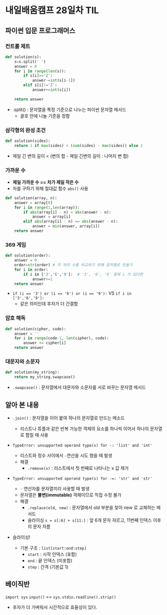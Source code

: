 # 내일배움캠프 28일차 TIL

## 파이썬 입문 프로그래머스
### 컨트롤 제트
```py
def solution(s):
    s=s.split(' ')
    answer = 0
    for i in range(len(s)):
        if s[i]=='Z':
            answer-=int(s[i-1])
        elif s[i]!='Z':
            answer+=int(s[i])
        
    return answer
```
* .split() : 문자열을 특정 기준으로 나누는 파이썬 문자열 메서드
  * 괄호 안에 나눌 기준을 정함

### 삼각형의 완성 조건
```py
def solution(sides):
    return 1 if max(sides) < (sum(sides) - max(sides)) else 2
```
* 제일 긴 변의 길이 < (변의 합 - 제일 긴변의 길이 : 나머지 변 합)

### 가까운 수
* **제일 가까운 수 == 차가 제일 작은 수**
* 차를 구하기 위해 절대값 함수 `abs()` 사용
```py
def solution(array, n):
    answer = array[0]
    for i in range(1,len(array)):
        if abs(array[i] - n) < abs(answer - n):
            answer = array[i]
        elif abs(array[i] - n) == abs(answer - n):                  
            answer = min(answer, array[i])
    return answer
```
### 369 게임
```py
def solution(order):
    answer = 0
    order=str(order) # 각 자리 수를 비교하기 위해 문자열로 만들기
    for i in order:
        if i in ['3','6','9']:  # '3', '6', '9' 중에 i 가 있다면
            answer+=1 
    return answer
```
* `if (i == '3') or (i == '6') or (i == '9'):` VS `if i in ['3','6','9']:` 
  * 같은 의미인데 후자가 더 간결함

### 암호 해독
```py
def solution(cipher, code):
    answer = ''
    for i in range(code-1, len(cipher), code):
        answer += cipher[i]
    return answer
```

### 대문자와 소문자
```py
def solution(my_string):
    return my_string.swapcase()
```
* `.swapcase()` : 문자열에서 대문자와 소문자를 서로 바꾸는 문자열 메서드










## 알아 본 내용
* `.join()` :  문자열을 이어 붙여 하나의 문자열로 만드는 메소드
  * 리스트나 튜플과 같은 반복 가능한 객체의 요소를 하나씩 이어서 하나의 문자열로 합칠 때 사용
* `TypeError: unsupported operand type(s) for -: 'list' and 'int'`
  * 리스트와 정수 사이에서 `-`연산을 시도 했을 때 발생
  * 해결
    * `.remove(x)` : 리스트에서 첫 번째로 나타나는 x 값 제거
* `TypeError: unsupported operand type(s) for -=: 'str' and 'str'`
  * `-` 연산자를 문자열끼리 사용할 때 발생
  * 문자열은 **불변(immutable)** 객체이므로 직접 수정 불가
  * 해결
    * `.replace(old, new)` : 문자열에서 old 부분을 찾아 new 로 교체하는 메서드
    * 슬라이싱 `s = s[:6] + s[11:]` : 앞 6개 문자 자르고, 11번째 인덱스 이후의 문자 자름

* 슬라이싱!
  * 기본 구조 : `list[start:end:step]`
    * `start` : 시작 인덱스 (포함)
    * `end` : 끝 인덱스 (미포함)
    * `step` : 간격 (기본값 1)

## 베이직반
`import sys`
`input()` == `sys.stdin.readline().strip()`
* 후자가 더 가벼워서 시간적으로 효율성이 있다.